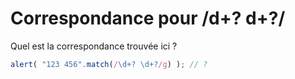 # Correspondance pour /d+? d+?/

Quel est la correspondance trouvée ici ?

```js
alert( "123 456".match(/\d+? \d+?/g) ); // ?
```
